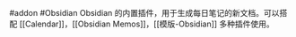 #addon #Obsidian 
Obsidian 的内置插件，用于生成每日笔记的新文档。可以搭配 [[Calendar]]，[[Obsidian Memos]]，[[模版-Obsidian]] 多种插件使用。
